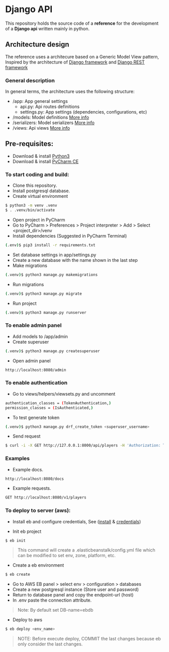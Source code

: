 # Django API

This repository holds the source code of a **reference** for the development of a **Django api** written mainly in python.

## Architecture design

The reference uses a architecure based on a Generic Model View pattern, Inspired by the architecture of [Django framework](https://www.djangoproject.com) and [Django REST framework](https://www.django-rest-framework.org)

### General description

In general terms, the architecture uses the following structure:

  - /app: App general settings
    - api.py: Api routes definitions
    - settings.py: App settings (dependencies, configurations, etc)
  - /models: Model definitions [More info](https://docs.djangoproject.com/en/2.1/topics/db/models/)
  - /serializers: Model serializers [More info](https://www.django-rest-framework.org/api-guide/serializers/)
  - /views: Api views [More info](https://www.django-rest-framework.org/api-guide/views/)

## Pre-requisites:

 * Download & install [Python3](https://www.python.org/downloads/)
 * Download & install [PyCharm CE](https://www.jetbrains.com/pycharm/download/)

### To start coding and build:

 * Clone this repository.
 * Install postgresql database.
 * Create virtual environment
  ```bash
 $ python3 -m venv .venv
 $ . .venv/bin/activate
 ```
 * Open project in PyCharm
 * Go to PyCharm > Preferences > Project interpreter > Add > Select <project_dir>/venv
 * Install dependencies (Suggested in PyCharm Terminal)
 ```bash
(.env)$ pip3 install -r requirements.txt
 ```
 * Set database settings in app/settings.py
 * Create a new database with the name shown in the last step
 * Make migrations
 ```bash
(.venv)$ python3 manage.py makemigrations
 ```
 * Run migrations
 ```bash
(.venv)$ python3 manage.py migrate
 ```
 * Run project
```bash
(.venv)$ python3 manage.py runserver
 ```

 ### To enable admin panel

 * Add models to /app/admin
 * Create superuser
 ```bash
(.venv)$ python3 manage.py createsuperuser
 ```
 * Open admin panel 
 ```bash
 http://localhost:8080/admin
 ```
 
 ### To enable authentication
 
 * Go to views/helpers/viewsets.py and uncomment
 ```bash
authentication_classes = (TokenAuthentication,)
permission_classes = (IsAuthenticated,)
 ```
 * To test generate token
 ```bash
(.venv)$ python3 manage.py drf_create_token <superuser_username>
 ```
 * Send request
 ```bash
$ curl -i -X GET http://127.0.0.1:8000/api/players -H 'Authorization: Token <Token>'
 ```
 
 ### Examples

 * Example docs.
 ```bash
 http://localhost:8080/docs
 ```
  * Example requests. 
 ```bash
 GET http://localhost:8080/v1/players
 ```
 
 ### To deploy to server (aws):

* Install eb and configure credentials, See ([install](https://docs.aws.amazon.com/es_es/elasticbeanstalk/latest/dg/eb-cli3-install.html) & [credentials](https://docs.aws.amazon.com/es_es/general/latest/gr/managing-aws-access-keys.html))

* Init eb project
```bash
$ eb init
 ```
 > This command will create a .elasticbeanstalk/config.yml file which can be modified to set env, zone, platform, etc.
* Create a eb environment
```bash
$ eb create
 ```
 * Go to AWS EB panel > select env > configuration > databases
 * Create a new postgresql instance (Store user and password)
 * Return to database panel and copy the endpoint-url (host)
 * In .env paste the connection attribute. 
 > Note: By default set DB-name=ebdb
 * Deploy to aws
```bash
$ eb deploy <env_name>
 ```
 > NOTE: Before execute deploy, COMMIT the last changes because eb only consider the last changes.


 
 